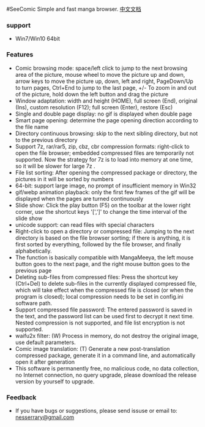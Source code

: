 #SeeComic
Simple and fast manga browser.
[中文文档](https://github.com/nessessary/SeeComic/blob/master/readme_cn.md)

### support
- Win7/Win10 64bit

### Features
  - Comic browsing mode: space/left click to jump to the next browsing area of ​​the picture, mouse wheel to move the picture up and down, arrow keys to move the picture up, down, left and right, PageDown/Up to turn pages, Ctrl+End to jump to the last page, +/- To zoom in and out of the picture, hold down the left button and drag the picture
  - Window adaptation: width and height (HOME), full screen (End), original (Ins), custom resolution (F12); full screen (Enter), restore (Esc)
  - Single and double page display: no gif is displayed when double page
  - Smart page opening: determine the page opening direction according to the file name
  - Directory continuous browsing: skip to the next sibling directory, but not to the previous directory
  - Support 7z, rar/rar5, zip, cbz, cbr compression formats: right-click to open the file browser; embedded compressed files are temporarily not supported. Now the strategy for 7z is to load into memory at one time, so it will be slower for large 7z .
  - File list sorting: After opening the compressed package or directory, the pictures in it will be sorted by numbers
  - 64-bit: support large image, no prompt of insufficient memory in Win32
  - gif/webp animation playback: only the first few frames of the gif will be displayed when the pages are turned continuously
  - Slide show: Click the play button (F5) on the toolbar at the lower right corner, use the shortcut keys '[',']' to change the time interval of the slide show
  - unicode support: can read files with special characters
  - Right-click to open a directory or compressed file: Jumping to the next directory is based on the file browser sorting; if there is anything, it is first sorted by everything, followed by the file browser, and finally alphabetically.
  - The function is basically compatible with MangaMeeya, the left mouse button goes to the next page, and the right mouse button goes to the previous page
  - Deleting sub-files from compressed files: Press the shortcut key (Ctrl+Del) to delete sub-files in the currently displayed compressed file, which will take effect when the compressed file is closed (or when the program is closed); local compression needs to be set in config.ini software path.
  - Support compressed file password: The entered password is saved in the text, and the password list can be used first to decrypt it next time. Nested compression is not supported, and file list encryption is not supported.
  - waifu2x filter: (W) Process in memory, do not destroy the original image, use default parameters.
  - Comic image translation: (T) Generate a new post-translation compressed package, generate it in a command line, and automatically open it after generation
  - This software is permanently free, no malicious code, no data collection, no Internet connection, no query upgrade, please download the release version by yourself to upgrade.

### Feedback
  - If you have bugs or suggestions, please send issuse or email to: nesserrary@gmail.com
